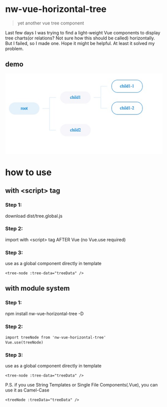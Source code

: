 # nw-vue-horizontal-tree
>yet another vue tree component

Last few days I was trying to find a light-weight Vue components to display tree charts(or relations? Not sure how this should be called) horizontally. But I failed, so I made one. Hope it might be helpful. At least it solved my problem.

## demo
![image](https://raw.githubusercontent.com/hcfw007/nw-vue-horizontal-tree/master/demo/imgs/basic-demo.png)

# how to use

## with \<script\> tag
### Step 1:
download dist/tree.global.js
### Step 2:
import with \<script\> tag AFTER Vue
(no Vue.use required)
### Step 3:
use as a global component directly in template
```\
<tree-node :tree-data="treeData" />
```

## with module system
### Step 1:
npm install nw-vue-horizontal-tree -D
### Step 2:
```
import treeNode from 'nw-vue-horizontal-tree'
Vue.use(treeNode)
```
### Step 3:
use as a global component directly in template
```\
<tree-node :tree-data="treeData" />
```
P.S. if you use String Templates or Single File Components(.Vue), you can use it as Camel-Case
```
<treeNode :treeData="treeData" />
```